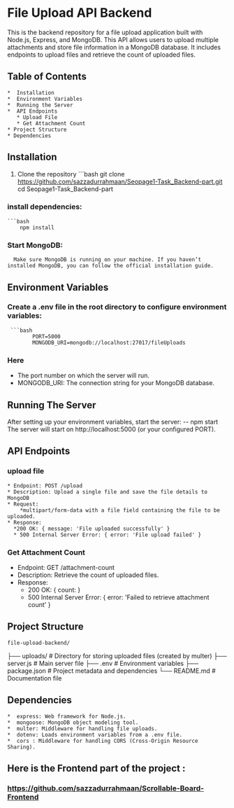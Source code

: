 # File Upload API Backend
  This is the backend repository for a file upload application built with Node.js, Express, and MongoDB. This API allows users to upload multiple attachments and store file information in a MongoDB database. It includes endpoints to upload files and retrieve the count of uploaded files.

  ## Table of Contents 
    *  Installation
    *  Environment Variables
    *  Running the Server
    *  API Endpoints
       * Upload File
       * Get Attachment Count
    * Project Structure
    * Dependencies

## Installation
  1. Clone the repository
    ```bash
      git clone  https://github.com/sazzadurrahmaan/Seopage1-Task_Backend-part.git
      cd Seopage1-Task_Backend-part
  ### install dependencies:
    ```bash
        npm install
  ### Start MongoDB:
      Make sure MongoDB is running on your machine. If you haven’t installed MongoDB, you can follow the official installation guide.
## Environment Variables
  ### Create a .env file in the root directory to configure environment variables:
     ```bash
            PORT=5000
            MONGODB_URI=mongodb://localhost:27017/fileUploads
     
### Here 
* The port number on which the server will run.
* MONGODB_URI: The connection string for your MongoDB database.

## Running The Server 
After setting up your environment variables, start the server:
      -- npm start
 The server will start on http://localhost:5000 (or your configured PORT).

## API Endpoints
  ### upload file
    * Endpoint: POST /upload
    * Description: Upload a single file and save the file details to MongoDB
    * Request:
        *multipart/form-data with a file field containing the file to be uploaded.
    * Response:
      *200 OK: { message: 'File uploaded successfully' }
      * 500 Internal Server Error: { error: 'File upload failed' }
  ### Get Attachment Count
 * Endpoint: GET /attachment-count
 *  Description: Retrieve the count of uploaded files.
 * Response:
    * 200 OK: { count: <number> }
    * 500 Internal Server Error: { error: 'Failed to retrieve attachment count' }
  
## Project Structure 
    
    file-upload-backend/
├── uploads/              # Directory for storing uploaded files (created by multer)
├── server.js             # Main server file
├── .env                  # Environment variables
├── package.json          # Project metadata and dependencies
└── README.md             # Documentation file
## Dependencies
    *  express: Web framework for Node.js.
    *  mongoose: MongoDB object modeling tool.
    *  multer: Middleware for handling file uploads.
    *  dotenv: Loads environment variables from a .env file.
    *  cors : Middleware for handling CORS (Cross-Origin Resource Sharing).

## Here is the Frontend part of the project :
### https://github.com/sazzadurrahmaan/Scrollable-Board-Frontend
    
